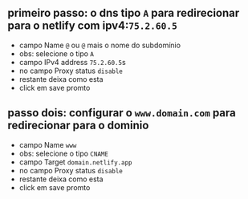 ## primeiro passo: o dns tipo `A` para redirecionar para o netlify com ipv4:`75.2.60.5`
- campo Name `@` ou `@` mais o nome do subdomínio
- obs: selecione o tipo `A`
- campo IPv4 address `75.2.60.5`s
- no campo Proxy status `disable`
- restante deixa como esta
- click em save promto
## passo dois: configurar o `www.domain.com` para redirecionar para o dominio
- campo Name `www`
- obs: selecione o tipo `CNAME`
- campo Target `domain.netlify.app`
- no campo Proxy status `disable`
- restante deixa como esta
- click em save promto
